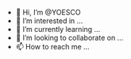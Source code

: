 - 👋 Hi, I’m @YOESCO
- 👀 I’m interested in ...
- 🌱 I’m currently learning ...
- 💞️ I’m looking to collaborate on ...
- 📫 How to reach me ...

<!---
YOESCO/YOESCO is a ✨ special ✨ repository because its `README.md` (this file) appears on your GitHub profile.
You can click the Preview link to take a look at your changes.
--->
